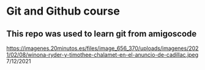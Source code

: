 # Git and Github course
## This repo was used to learn git from amigoscode
https://imagenes.20minutos.es/files/image_656_370/uploads/imagenes/2021/02/08/winona-ryder-y-timothee-chalamet-en-el-anuncio-de-cadillac.jpeg
7/12/2021
